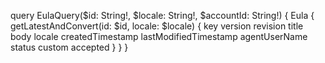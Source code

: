 query EulaQuery($id: String!, $locale: String!, $accountId: String!) {
    Eula {
        getLatestAndConvert(id: $id, locale: $locale) {
            key
            version
            revision
            title
            body
            locale
            createdTimestamp
            lastModifiedTimestamp
            agentUserName
            status
            custom
            accepted
        }
    }
}
